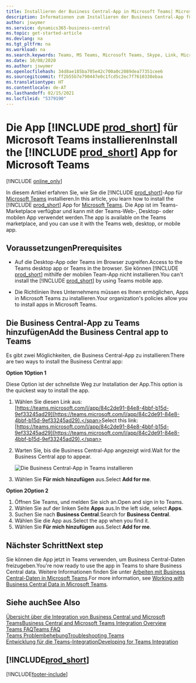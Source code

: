 ```yaml
---
title: Installieren der Business Central-App in Microsoft Teams| Microsoft Docs
description: Informationen zum Installieren der Business Central-App für Microsoft Teams.
author: jswymer
ms.service: dynamics365-business-central
ms.topic: get-started-article
ms.devlang: na
ms.tgt_pltfrm: na
ms.workload: na
ms.search.keywords: Teams, MS Teams, Microsoft Teams, Skype, Link, Microsoft 365, collaborate, collaboration, teamwork
ms.date: 10/08/2020
ms.author: jswymer
ms.openlocfilehash: 34d8ae185ba705e42c700a0c2089dea77351cee6
ms.sourcegitcommit: ff2b55b7e790447e0c1fcd5c2ec7f7610338ebaa
ms.translationtype: HT
ms.contentlocale: de-AT
ms.lasthandoff: 02/15/2021
ms.locfileid: "5379190"
---
```

# <a name="install-the-prod_short-app-for-microsoft-teams"></a><span data-ttu-id="a2faf-103">Die App [!INCLUDE [prod_short](includes/prod_short.md)] für Microsoft Teams installieren</span><span class="sxs-lookup"><span data-stu-id="a2faf-103">Install the [!INCLUDE [prod_short](includes/prod_short.md)] App for Microsoft Teams</span></span>

[!INCLUDE [online_only](includes/online_only.md)]

<span data-ttu-id="a2faf-104">In diesem Artikel erfahren Sie, wie Sie die [!INCLUDE [prod_short](includes/prod_short.md)]-App für [Microsoft Teams](https://www.microsoft.com/en-us/microsoft-365/microsoft-teams) installieren.</span><span class="sxs-lookup"><span data-stu-id="a2faf-104">In this article, you learn how to install the [!INCLUDE [prod_short](includes/prod_short.md)] App for [Microsoft Teams](https://www.microsoft.com/en-us/microsoft-365/microsoft-teams).</span></span> <span data-ttu-id="a2faf-105">Die App ist im Teams-Marketplace verfügbar und kann mit der Teams-Web-, Desktop- oder mobilen App verwendet werden.</span><span class="sxs-lookup"><span data-stu-id="a2faf-105">The app is available on the Teams marketplace, and you can use it with the Teams web, desktop, or mobile app.</span></span>

## <a name="prerequisites"></a><span data-ttu-id="a2faf-106">Voraussetzungen</span><span class="sxs-lookup"><span data-stu-id="a2faf-106">Prerequisites</span></span>

- <span data-ttu-id="a2faf-107">Auf die Desktop-App oder Teams im Browser zugreifen.</span><span class="sxs-lookup"><span data-stu-id="a2faf-107">Access to the Teams desktop app or Teams in the browser.</span></span> <span data-ttu-id="a2faf-108">Sie können [!INCLUDE [prod_short](includes/prod_short.md)] mithilfe der mobilen Team-App nicht installieren.</span><span class="sxs-lookup"><span data-stu-id="a2faf-108">You can't install the [!INCLUDE [prod_short](includes/prod_short.md)] by using Teams mobile app.</span></span>

- <span data-ttu-id="a2faf-109">Die Richtlinien Ihres Unternehmens müssen es Ihnen ermöglichen, Apps in Microsoft Teams zu installieren.</span><span class="sxs-lookup"><span data-stu-id="a2faf-109">Your organization's policies allow you to install apps in Microsoft Teams.</span></span>

## <a name="add-the-business-central-app-to-teams"></a><span data-ttu-id="a2faf-110">Die Business Central-App zu Teams hinzufügen</span><span class="sxs-lookup"><span data-stu-id="a2faf-110">Add the Business Central app to Teams</span></span>

<span data-ttu-id="a2faf-111">Es gibt zwei Möglichkeiten, die Business Central-App zu installieren:</span><span class="sxs-lookup"><span data-stu-id="a2faf-111">There are two ways to install the Business Central app:</span></span>

<span data-ttu-id="a2faf-112">**Option 1**</span><span class="sxs-lookup"><span data-stu-id="a2faf-112">**Option 1**</span></span>

<span data-ttu-id="a2faf-113">Diese Option ist der schnellste Weg zur Installation der App.</span><span class="sxs-lookup"><span data-stu-id="a2faf-113">This option is the quickest way to install the app.</span></span>

1. <span data-ttu-id="a2faf-114">Wählen Sie diesen Link aus: [https://teams.microsoft.com/l/app/84c2de91-84e8-4bbf-b15d-9ef33245ad29](https://teams.microsoft.com/l/app/84c2de91-84e8-4bbf-b15d-9ef33245ad29).</span><span class="sxs-lookup"><span data-stu-id="a2faf-114">Select this link: [https://teams.microsoft.com/l/app/84c2de91-84e8-4bbf-b15d-9ef33245ad29](https://teams.microsoft.com/l/app/84c2de91-84e8-4bbf-b15d-9ef33245ad29).</span></span>

2. <span data-ttu-id="a2faf-115">Warten Sie, bis die Business Central-App angezeigt wird.</span><span class="sxs-lookup"><span data-stu-id="a2faf-115">Wait for the Business Central app to appear.</span></span>

    ![Die Business Central-App in Teams installieren](media/teams-install-app.png)

3. <span data-ttu-id="a2faf-117">Wählen Sie **Für mich hinzufügen** aus.</span><span class="sxs-lookup"><span data-stu-id="a2faf-117">Select **Add for me**.</span></span>

<span data-ttu-id="a2faf-118">**Option 2**</span><span class="sxs-lookup"><span data-stu-id="a2faf-118">**Option 2**</span></span>

1. <span data-ttu-id="a2faf-119">Öffnen Sie Teams, und melden Sie sich an.</span><span class="sxs-lookup"><span data-stu-id="a2faf-119">Open and sign in to Teams.</span></span>
2. <span data-ttu-id="a2faf-120">Wählen Sie auf der linken Seite **Apps** aus.</span><span class="sxs-lookup"><span data-stu-id="a2faf-120">In the left side, select **Apps**.</span></span>
3. <span data-ttu-id="a2faf-121">Suchen Sie nach **Business Central**.</span><span class="sxs-lookup"><span data-stu-id="a2faf-121">Search for **Business Central**.</span></span>
4. <span data-ttu-id="a2faf-122">Wählen Sie die App aus.</span><span class="sxs-lookup"><span data-stu-id="a2faf-122">Select the app when you find it.</span></span>
5. <span data-ttu-id="a2faf-123">Wählen Sie **Für mich hinzufügen** aus.</span><span class="sxs-lookup"><span data-stu-id="a2faf-123">Select **Add for me**.</span></span>

## <a name="next-step"></a><span data-ttu-id="a2faf-124">Nächster Schritt</span><span class="sxs-lookup"><span data-stu-id="a2faf-124">Next step</span></span>

<span data-ttu-id="a2faf-125">Sie können die App jetzt in Teams verwenden, um Business Central-Daten freizugeben.</span><span class="sxs-lookup"><span data-stu-id="a2faf-125">You're now ready to use the app in Teams to share Business Central data.</span></span> <span data-ttu-id="a2faf-126">Weitere Informationen finden Sie unter [Arbeiten mit Business Central-Daten in Microsoft Teams](across-working-with-teams.md).</span><span class="sxs-lookup"><span data-stu-id="a2faf-126">For more information, see [Working with Business Central Data in Microsoft Teams](across-working-with-teams.md).</span></span>

## <a name="see-also"></a><span data-ttu-id="a2faf-127">Siehe auch</span><span class="sxs-lookup"><span data-stu-id="a2faf-127">See Also</span></span>

[<span data-ttu-id="a2faf-128">Übersicht über die Integration von Business Central und Microsoft Teams</span><span class="sxs-lookup"><span data-stu-id="a2faf-128">Business Central and Microsoft Teams Integration Overview</span></span>](across-teams-overview.md)  
[<span data-ttu-id="a2faf-129">Teams FAQ</span><span class="sxs-lookup"><span data-stu-id="a2faf-129">Teams FAQ</span></span>](teams-faq.md)  
[<span data-ttu-id="a2faf-130">Teams Problembehebung</span><span class="sxs-lookup"><span data-stu-id="a2faf-130">Troubleshooting Teams</span></span>](admin-teams-troubleshooting.md)  
[<span data-ttu-id="a2faf-131">Entwicklung für die Teams-Integration</span><span class="sxs-lookup"><span data-stu-id="a2faf-131">Developing for Teams Integration</span></span>](/dynamics365/business-central/dev-itpro/developer/devenv-develop-for-teams)  

## [!INCLUDE[prod_short](includes/free_trial_md.md)]  


[!INCLUDE[footer-include](includes/footer-banner.md)]